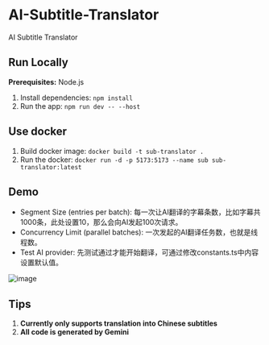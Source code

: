 # AI-Subtitle-Translator
AI Subtitle Translator
## Run Locally

**Prerequisites:**  Node.js


1. Install dependencies:
   `npm install`
2. Run the app:
   `npm run dev -- --host`
## Use docker
1. Build docker image:
   `docker build -t sub-translator .`
2. Run the docker:
   `docker run -d -p 5173:5173 --name sub sub-translator:latest`
## Demo
- Segment Size (entries per batch): 每一次让AI翻译的字幕条数，比如字幕共1000条，此处设置10，那么会向AI发起100次请求。
- Concurrency Limit (parallel batches): 一次发起的AI翻译任务数，也就是线程数。
- Test AI provider: 先测试通过才能开始翻译，可通过修改constants.ts中内容设置默认值。

![image](https://github.com/user-attachments/assets/c9308671-36d9-4e65-9d5d-9a2c76ef95ec)


## Tips
1. **Currently only supports translation into Chinese subtitles**
2. **All code is generated by Gemini**
